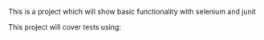 This is a project which will show basic functionality with selenium and junit

This project will cover tests using:
